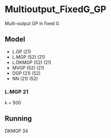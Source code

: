 # Multioutput_FixedG_GP
Multi-output GP in fixed G


## Model

- L.GP (21)
- L.MGP (52) (21)
- L.DKMGP (52) (21)
- MVGP (52) (21)
- DGP (21) (52)
- NN (21) (52)


### L.MGP 21
k = 500


## Running
DKMGP 34